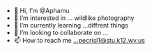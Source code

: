 - 👋 Hi, I’m @Aphamu
- 👀 I’m interested in ... wildlike photography 
- 🌱 I’m currently learning ...diffrent things
- 💞️ I’m looking to collaborate on ...
- 📫 How to reach me ...pecrisl1@stu.k12.wv.us

<!---
Aphamu/Aphamu is a ✨ special ✨ repository because its `README.md` (this file) appears on your GitHub profile.
You can click the Preview link to take a look at your changes.
--->
